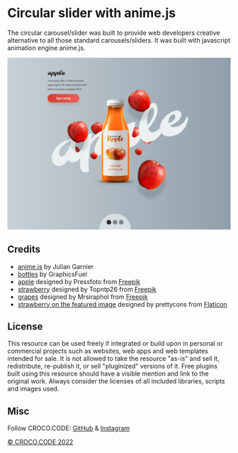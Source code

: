 # Circular slider with anime.js

The circular carousel/slider was built to provide web developers creative alternative to all those standard carousels/sliders. It was built with javascript animation engine anime.js.

![Circular slider with anime.js](https://raw.githubusercontent.com/crococode-io/images/main/circular-slider-with-animejs.png)

## Credits
- [anime.js](http://animejs.com/) by Julian Garnier
- [bottles](https://www.graphicsfuel.com/2016/06/juice-bottle-mockup/) by GraphicsFuel
- [apple](https://www.freepik.com/free-photo/healthy-apple-for-students_865188.htm) designed by Pressfoto from [Freepik](https://www.freepik.com/)
- [strawberry](https://www.freepik.com/free-photo/fresh-strawberry_1129848.htm) designed by Topntp26 from [Freepik](https://www.freepik.com/)
- [grapes](https://www.freepik.com/free-photo/background-autumn-grape-green-food_1089860.htm) designed by Mrsiraphol from [Freepik](https://www.freepik.com/)
- [strawberry on the featured image](https://www.flaticon.com/free-icon/strawberry_1193918) designed by prettycons from [Flaticon](https://www.flaticon.com/)

## License
This resource can be used freely if integrated or build upon in personal or commercial projects such as websites, web apps and web templates intended for sale. It is not allowed to take the resource "as-is" and sell it, redistribute, re-publish it, or sell "pluginized" versions of it. Free plugins built using this resource should have a visible mention and link to the original work. Always consider the licenses of all included libraries, scripts and images used.

## Misc

Follow CROCO.CODE: [GitHub](https://github.com/crococode-io) & [Instagram](https://www.instagram.com/croco.code/)

[© CROCO.CODE 2022](https://www.instagram.com/croco.code)